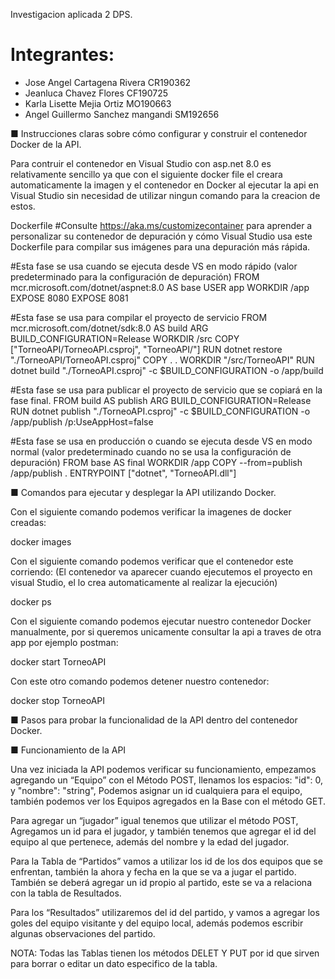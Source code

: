 Investigacion aplicada 2 DPS.
# Integrantes:
- Jose Angel Cartagena Rivera CR190362
- Jeanluca Chavez Flores CF190725
- Karla Lisette Mejia Ortiz MO190663
- Angel Guillermo Sanchez mangandi SM192656

■ Instrucciones claras sobre cómo configurar y construir el 
contenedor Docker de la API.

Para contruir el contenedor en Visual Studio con asp.net 8.0 es relativamente sencillo ya que con el siguiente docker file el creara 
automaticamente la imagen y el contenedor en Docker al ejecutar la api en Visual Studio sin necesidad de utilizar ningun comando para la creacion de estos.

Dockerfile
#Consulte https://aka.ms/customizecontainer para aprender a personalizar su contenedor de depuración y cómo Visual Studio usa este Dockerfile para compilar sus imágenes para una depuración más rápida.

#Esta fase se usa cuando se ejecuta desde VS en modo rápido (valor predeterminado para la configuración de depuración)
FROM mcr.microsoft.com/dotnet/aspnet:8.0 AS base
USER app
WORKDIR /app
EXPOSE 8080
EXPOSE 8081


#Esta fase se usa para compilar el proyecto de servicio
FROM mcr.microsoft.com/dotnet/sdk:8.0 AS build
ARG BUILD_CONFIGURATION=Release
WORKDIR /src
COPY ["TorneoAPI/TorneoAPI.csproj", "TorneoAPI/"]
RUN dotnet restore "./TorneoAPI/TorneoAPI.csproj"
COPY . .
WORKDIR "/src/TorneoAPI"
RUN dotnet build "./TorneoAPI.csproj" -c $BUILD_CONFIGURATION -o /app/build

#Esta fase se usa para publicar el proyecto de servicio que se copiará en la fase final.
FROM build AS publish
ARG BUILD_CONFIGURATION=Release
RUN dotnet publish "./TorneoAPI.csproj" -c $BUILD_CONFIGURATION -o /app/publish /p:UseAppHost=false

#Esta fase se usa en producción o cuando se ejecuta desde VS en modo normal (valor predeterminado cuando no se usa la configuración de depuración)
FROM base AS final
WORKDIR /app
COPY --from=publish /app/publish .
ENTRYPOINT ["dotnet", "TorneoAPI.dll"]

■ Comandos para ejecutar y desplegar la API utilizando Docker.

Con el siguiente comando podemos verificar la imagenes de docker creadas:

docker images

Con el siguiente comando podemos verificar que el contenedor este corriendo:
(El contenedor va aparecer cuando ejecutemos el proyecto en visual Studio, el lo crea automaticamente al realizar la ejecución)

docker ps

Con el siguiente comando podemos ejecutar nuestro contenedor Docker manualmente, por si queremos unicamente consultar la api a traves de otra app por ejemplo postman:

docker start TorneoAPI

Con este otro comando podemos detener nuestro contenedor:

docker stop TorneoAPI

■ Pasos para probar la funcionalidad de la API dentro del contenedor 
Docker.

■ Funcionamiento de la API

Una vez iniciada la API podemos verificar su funcionamiento, empezamos agregando un “Equipo” con el Método POST, llenamos los espacios: "id": 0, y "nombre": "string", Podemos asignar un id cualquiera para el equipo, también podemos ver los Equipos agregados en la Base con el método GET. 

Para agregar un “jugador” igual tenemos que utilizar el método POST, Agregamos un id para el jugador, y también tenemos que agregar el id del equipo al que pertenece, además del nombre y la edad del jugador. 

Para la Tabla de “Partidos” vamos a utilizar los id de los dos equipos que se enfrentan, también la ahora y fecha en la que se va a jugar el partido. También se deberá agregar un id propio al partido, este se va a relaciona con la tabla de Resultados. 

Para los “Resultados” utilizaremos del id del partido, y vamos a agregar los goles del equipo visitante y del equipo local, además podemos escribir algunas observaciones del partido. 

NOTA: Todas las Tablas tienen los métodos DELET Y PUT por id que sirven para borrar o editar un dato especifico de la tabla. 
